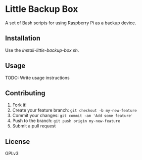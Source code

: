 # Little Backup Box
A set of Bash scripts for using Raspberry Pi as a backup device.

## Installation

Use the *install-little-backup-box.sh*.

## Usage

TODO: Write usage instructions

## Contributing

1. Fork it!
2. Create your feature branch: `git checkout -b my-new-feature`
3. Commit your changes: `git commit -am 'Add some feature'`
4. Push to the branch: `git push origin my-new-feature`
5. Submit a pull request


## License

GPLv3
